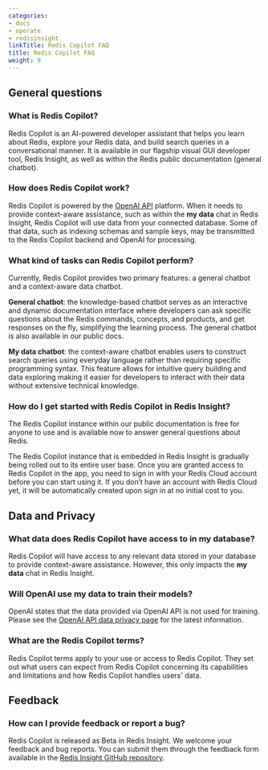 ```yaml
---
categories:
- docs
- operate
- redisinsight
linkTitle: Redis Copilot FAQ
title: Redis Copilot FAQ
weight: 9
---
```


## General questions

### What is Redis Copilot?
Redis Copilot is an AI-powered developer assistant that helps you learn about Redis, explore your Redis data, and build search queries in a conversational manner.  It is available in our flagship visual GUI developer tool, Redis Insight, as well as within the Redis public documentation (general chatbot). 

### How does Redis Copilot work?
Redis Copilot is powered by the [OpenAI API](https://platform.openai.com/docs/overview) platform. When it needs to provide context-aware assistance, such as within the **my data** chat in Redis Insight, Redis Copilot will use data from your connected database. Some of that data, such as indexing schemas and sample keys, may be transmitted to the Redis Copilot backend and OpenAI for processing.

### What kind of tasks can Redis Copilot perform?

Currently, Redis Copilot provides two primary features: a general chatbot and a context-aware data chatbot.

**General chatbot**: the knowledge-based chatbot serves as an interactive and dynamic documentation interface where developers can ask specific questions about the Redis commands, concepts, and products, and get responses on the fly, simplifying the learning process. The general chatbot is also available in our public docs.

**My data chatbot**: the context-aware chatbot enables users to construct search queries using everyday language rather than requiring specific programming syntax. This feature allows for intuitive query building and data exploring making it easier for developers to interact with their data without extensive technical knowledge.

### How do I get started with Redis Copilot in Redis Insight?

The Redis Copilot instance within our public documentation is free for anyone to use and is available now to answer general questions about Redis.

The Redis Copilot instance that is embedded in Redis Insight is gradually being rolled out to its entire user base. Once you are granted access to Redis Copilot in the app, you need to sign in with your Redis Cloud account before you can start using it. If you don’t have an account with Redis Cloud yet, it will be automatically created upon sign in at no initial cost to you. 

## Data and Privacy

### What data does Redis Copilot have access to in my database?

Redis Copilot will have access to any relevant data stored in your database to provide context-aware assistance.
However, this only impacts the **my data** chat in Redis Insight.

### Will OpenAI use my data to train their models? 

OpenAI states that the data provided via OpenAI API is not used for training. Please see the [OpenAI API data privacy page](https://openai.com/api-data-privacy) for the latest information.

### What are the Redis Copilot terms? 

Redis Copilot terms apply to your use or access to Redis Copilot. They set out what users can expect from Redis Copilot concerning its capabilities and limitations and how Redis Copilot handles users' data.

## Feedback

### How can I provide feedback or report a bug?

Redis Copilot is released as Beta in Redis Insight. We welcome your feedback and bug reports. You can submit them through the feedback form available in the [Redis Insight GitHub repository](https://github.com/RedisInsight/RedisInsight).


